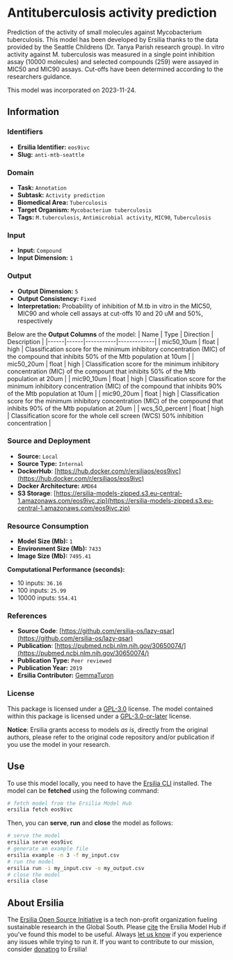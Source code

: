 # Antituberculosis activity prediction

Prediction of the activity of small molecules against Mycobacterium tuberculosis. This model has been developed by Ersilia thanks to the data provided by the Seattle Childrens (Dr.  Tanya Parish research group). In vitro activity against M. tuberculosis was measured in a single point inhibition assay (10000 molecules) and selected compounds (259) were assayed in MIC50 and MIC90 assays. Cut-offs have been determined according to the researchers guidance.

This model was incorporated on 2023-11-24.

## Information
### Identifiers
- **Ersilia Identifier:** `eos9ivc`
- **Slug:** `anti-mtb-seattle`

### Domain
- **Task:** `Annotation`
- **Subtask:** `Activity prediction`
- **Biomedical Area:** `Tuberculosis`
- **Target Organism:** `Mycobacterium tuberculosis`
- **Tags:** `M.tuberculosis`, `Antimicrobial activity`, `MIC90`, `Tuberculosis`

### Input
- **Input:** `Compound`
- **Input Dimension:** `1`

### Output
- **Output Dimension:** `5`
- **Output Consistency:** `Fixed`
- **Interpretation:** Probability of inhibition of M.tb in vitro in the MIC50, MIC90 and whole cell assays at cut-offs 10 and 20 uM and 50%, respectively 

Below are the **Output Columns** of the model:
| Name | Type | Direction | Description |
|------|------|-----------|-------------|
| mic50_10um | float | high | Classification score for the minimum inhibitory concentration (MIC) of the compound that inhibits 50% of the Mtb population at 10um |
| mic50_20um | float | high | Classification score for the minimum inhibitory concentration (MIC) of the compount that inhibits 50% of the Mtb population at 20um |
| mic90_10um | float | high | Classification score for the minimum inhibitory concentration (MIC) of the compound that inhibits 90% of the Mtb population at 10um |
| mic90_20um | float | high | Classification score for the minimum inhibitory concentration (MIC) of the compound that inhibits 90% of the Mtb population at 20um |
| wcs_50_percent | float | high | Classification score for the whole cell screen (WCS) 50% inhibition concentration |


### Source and Deployment
- **Source:** `Local`
- **Source Type:** `Internal`
- **DockerHub**: [https://hub.docker.com/r/ersiliaos/eos9ivc](https://hub.docker.com/r/ersiliaos/eos9ivc)
- **Docker Architecture:** `AMD64`
- **S3 Storage**: [https://ersilia-models-zipped.s3.eu-central-1.amazonaws.com/eos9ivc.zip](https://ersilia-models-zipped.s3.eu-central-1.amazonaws.com/eos9ivc.zip)

### Resource Consumption
- **Model Size (Mb):** `1`
- **Environment Size (Mb):** `7433`
- **Image Size (Mb):** `7495.41`

**Computational Performance (seconds):**
- 10 inputs: `36.16`
- 100 inputs: `25.99`
- 10000 inputs: `554.41`

### References
- **Source Code**: [https://github.com/ersilia-os/lazy-qsar](https://github.com/ersilia-os/lazy-qsar)
- **Publication**: [https://pubmed.ncbi.nlm.nih.gov/30650074/](https://pubmed.ncbi.nlm.nih.gov/30650074/)
- **Publication Type:** `Peer reviewed`
- **Publication Year:** `2019`
- **Ersilia Contributor:** [GemmaTuron](https://github.com/GemmaTuron)

### License
This package is licensed under a [GPL-3.0](https://github.com/ersilia-os/ersilia/blob/master/LICENSE) license. The model contained within this package is licensed under a [GPL-3.0-or-later](LICENSE) license.

**Notice**: Ersilia grants access to models _as is_, directly from the original authors, please refer to the original code repository and/or publication if you use the model in your research.


## Use
To use this model locally, you need to have the [Ersilia CLI](https://github.com/ersilia-os/ersilia) installed.
The model can be **fetched** using the following command:
```bash
# fetch model from the Ersilia Model Hub
ersilia fetch eos9ivc
```
Then, you can **serve**, **run** and **close** the model as follows:
```bash
# serve the model
ersilia serve eos9ivc
# generate an example file
ersilia example -n 3 -f my_input.csv
# run the model
ersilia run -i my_input.csv -o my_output.csv
# close the model
ersilia close
```

## About Ersilia
The [Ersilia Open Source Initiative](https://ersilia.io) is a tech non-profit organization fueling sustainable research in the Global South.
Please [cite](https://github.com/ersilia-os/ersilia/blob/master/CITATION.cff) the Ersilia Model Hub if you've found this model to be useful. Always [let us know](https://github.com/ersilia-os/ersilia/issues) if you experience any issues while trying to run it.
If you want to contribute to our mission, consider [donating](https://www.ersilia.io/donate) to Ersilia!
